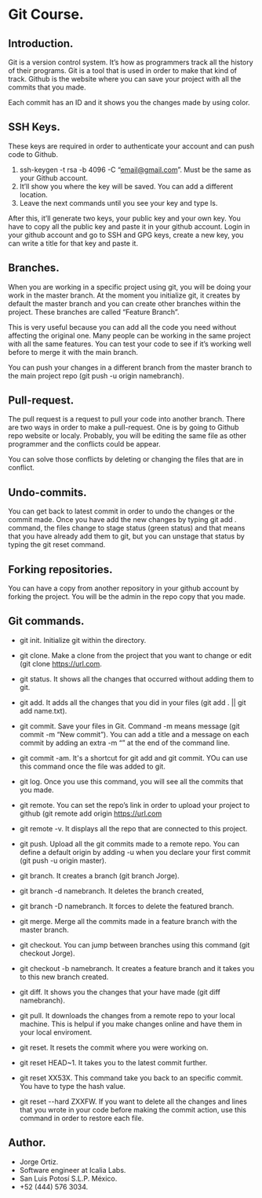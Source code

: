 # Git Course.

##	Introduction.

Git is a version control system. It’s how as programmers track all the history of their programs. Git is a tool that is used in order to make that kind of track. Github is the website where you can save your project with all the commits that you made.

Each commit has an ID and it shows you the changes made by using color.

##	SSH Keys.

These keys are required in order to authenticate your account and can push code to Github. 

1.	ssh-keygen -t rsa -b 4096 -C “email@gmail.com”. Must be the same as your Github account.
2.	It’ll show you where the key will be saved. You can add a different location.
3.	Leave the next commands until you see your key and type ls.

After this, it’ll generate two keys, your public key and your own key. You have to copy all the public key and paste it in your github account. Login in your github account and go to SSH and GPG keys, create a new key, you can write a title for that key and paste it. 

##	Branches.

When you are working in a specific project using git, you will be doing your work in the master branch. At the moment you initialize git, it creates by default the master branch and you can create other branches within the project. These branches are called “Feature Branch”. 

This is very useful because you can add all the code you need without affecting the original one. Many people can be working in the same project with all the same features. You can test your code to see if it’s working well before to merge it with the main branch.

You can push your changes in a different branch from the master branch to the main project repo (git push -u origin namebranch).

## Pull-request.

The pull request is a request to pull your code into another branch. There are two ways in order to make a pull-request. One is by going to Github repo website or localy. 
Probably, you will be editing the same file as other programmer and the conflicts could be appear.

You can solve those conflicts by deleting or changing the files that are in conflict.

## Undo-commits.

You can get back to latest commit in order to undo the changes or the commit made. Once you have add the new changes by typing git add . command, the files change to stage status (green status) and that means that you have already add them to git, but you can unstage that status by typing the git reset command.

## Forking repositories.

You can have a copy from another repository in your github account by forking the project. You will be the admin in the repo copy that you made. 

##	Git commands.

* git init. Initialize git within the directory.

* git clone. Make a clone from the project that you want to change or edit (git clone https://url.com.

* git status. It shows all the changes that occurred without adding them to git.

* git add. It adds all the changes that you did in your files (git add . || git add name.txt).

* git commit. Save your files in Git. Command -m means message (git commit -m “New commit”). You can add a title and a message on each commit by adding an extra -m “” at the end of the command line.

* git commit -am. It's a shortcut for git add and git commit. YOu can use this command once the file was added to git. 

* git log. Once you use this command, you will see all the commits that you made.

* git remote. You can set the repo’s link in order to upload your project to github (git remote add origin https://url.com

* git remote -v. It displays all the repo that are connected to this project.

* git push. Upload all the git commits made to a remote repo. You can define a default origin by adding -u when you declare your first commit (git push -u origin master). 

* git branch. It creates a branch (git branch Jorge).

* git branch -d namebranch. It deletes the branch created,

* git branch -D namebranch. It forces to delete the featured branch.

* git merge. Merge all the commits made in a feature branch with the master branch.

* git checkout. You can jump between branches using this command (git checkout Jorge).

* git checkout -b namebranch. It creates a feature branch and it takes you to this new branch created.

* git diff. It shows you the changes that your have made (git diff namebranch).

* git pull. It downloads the changes from a remote repo to your local machine. This is helpul if you make changes online and have them in your local enviroment.

* git reset. It resets the commit where you were working on.

* git reset HEAD~1. It takes you to the latest commit further.

* git reset XX53X. This command take you back to an specific commit. You have to type the hash value.

* git reset --hard ZXXFW. If you want to delete all the changes and lines that you wrote in your code before making the commit action, use this command in order to restore each file.

## Author.

* Jorge Ortiz.
* Software engineer at Icalia Labs.
* San Luis Potosí S.L.P. México.
* +52 (444) 576 3034.
